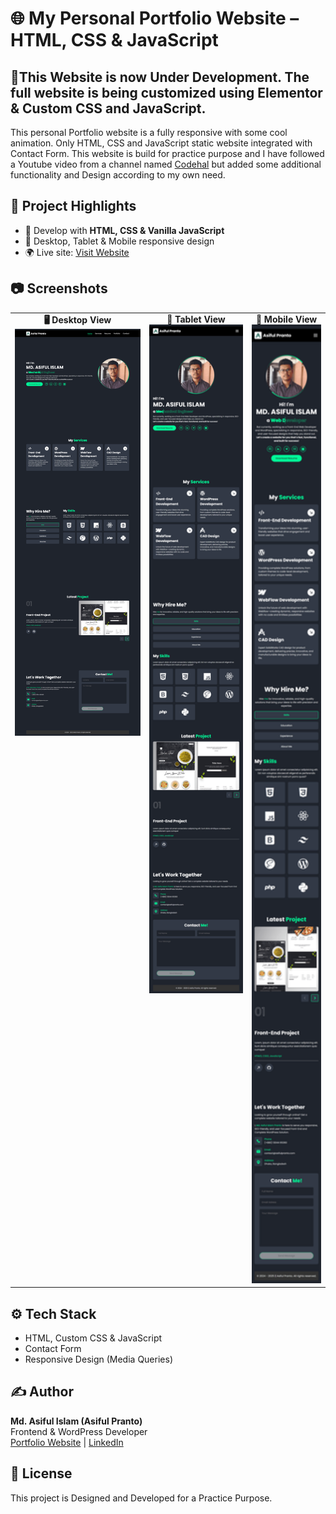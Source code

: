 # 🌐 My Personal Portfolio Website – HTML, CSS & JavaScript

## 🚧This Website is now Under Development. The full website is being customized using Elementor & Custom CSS and JavaScript.

This personal Portfolio website is a fully responsive with some cool animation. Only HTML, CSS and JavaScript static website integrated with Contact Form. This website is build for practice purpose and I have followed a Youtube video from a channel named [Codehal](https://youtube.com/@codehal) but added some additional functionality and Design according to my own need.

## 📌 Project Highlights

- 🔧 Develop with **HTML, CSS & Vanilla JavaScript**
- 📱 Desktop, Tablet & Mobile responsive design
- 🌍 Live site: [Visit Website](https://asifulpranto.com/)

## 📷 Screenshots

<table>
  <tr>
    <td align="center" valign="top">
      <strong>🖥️ Desktop View</strong><br>
      <img src="screenshots/HomepageView - Desktop.png" alt="Page DesktopView Image" width="400">
    </td>
    <td align="center" valign="top">
      <strong>📱 Tablet View</strong><br>
      <img src="screenshots/HomepageView - Tablet.png" alt="Page TabletView Image" width="300">
    </td>
    <td align="center" valign="top">
      <strong>📱 Mobile View</strong><br>
      <img src="screenshots/HomepageView - Mobile.png" alt="Page MobileView Image" width="200">
    </td>
  </tr>
</table>

## ⚙️ Tech Stack

- HTML, Custom CSS & JavaScript
- Contact Form
- Responsive Design (Media Queries)

## ✍️ Author

**Md. Asiful Islam (Asiful Pranto)**  
Frontend & WordPress Developer  
[Portfolio Website](https://asifulpranto.com) | [LinkedIn](https://linkedin.com/in/asiful-i-pranto)


## 📃 License

This project is Designed and Developed for a Practice Purpose. 
